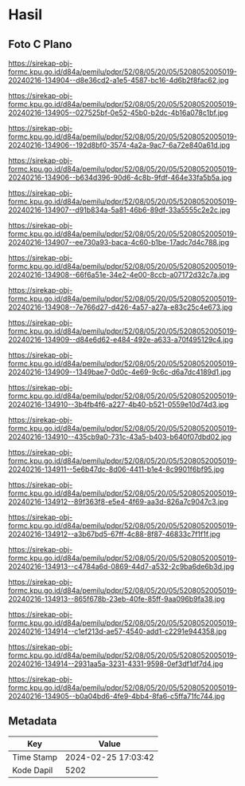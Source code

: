 # Hasil

## Foto C Plano

https://sirekap-obj-formc.kpu.go.id/d84a/pemilu/pdpr/52/08/05/20/05/5208052005019-20240216-134904--d8e36cd2-a1e5-4587-bc16-4d6b2f8fac62.jpg

https://sirekap-obj-formc.kpu.go.id/d84a/pemilu/pdpr/52/08/05/20/05/5208052005019-20240216-134905--027525bf-0e52-45b0-b2dc-4b16a078c1bf.jpg

https://sirekap-obj-formc.kpu.go.id/d84a/pemilu/pdpr/52/08/05/20/05/5208052005019-20240216-134906--192d8bf0-3574-4a2a-9ac7-6a72e840a61d.jpg

https://sirekap-obj-formc.kpu.go.id/d84a/pemilu/pdpr/52/08/05/20/05/5208052005019-20240216-134906--b634d396-90d6-4c8b-9fdf-464e33fa5b5a.jpg

https://sirekap-obj-formc.kpu.go.id/d84a/pemilu/pdpr/52/08/05/20/05/5208052005019-20240216-134907--d91b834a-5a81-46b6-89df-33a5555c2e2c.jpg

https://sirekap-obj-formc.kpu.go.id/d84a/pemilu/pdpr/52/08/05/20/05/5208052005019-20240216-134907--ee730a93-baca-4c60-b1be-17adc7d4c788.jpg

https://sirekap-obj-formc.kpu.go.id/d84a/pemilu/pdpr/52/08/05/20/05/5208052005019-20240216-134908--66f6a51e-34e2-4e00-8ccb-a07172d32c7a.jpg

https://sirekap-obj-formc.kpu.go.id/d84a/pemilu/pdpr/52/08/05/20/05/5208052005019-20240216-134908--7e766d27-d426-4a57-a27a-e83c25c4e673.jpg

https://sirekap-obj-formc.kpu.go.id/d84a/pemilu/pdpr/52/08/05/20/05/5208052005019-20240216-134909--d84e6d62-e484-492e-a633-a70f495129c4.jpg

https://sirekap-obj-formc.kpu.go.id/d84a/pemilu/pdpr/52/08/05/20/05/5208052005019-20240216-134909--1349bae7-0d0c-4e69-9c6c-d6a7dc4189d1.jpg

https://sirekap-obj-formc.kpu.go.id/d84a/pemilu/pdpr/52/08/05/20/05/5208052005019-20240216-134910--3b4fb4f6-a227-4b40-b521-0559e10d74d3.jpg

https://sirekap-obj-formc.kpu.go.id/d84a/pemilu/pdpr/52/08/05/20/05/5208052005019-20240216-134910--435cb9a0-731c-43a5-b403-b640f07dbd02.jpg

https://sirekap-obj-formc.kpu.go.id/d84a/pemilu/pdpr/52/08/05/20/05/5208052005019-20240216-134911--5e6b47dc-8d06-4411-b1e4-8c9901f6bf95.jpg

https://sirekap-obj-formc.kpu.go.id/d84a/pemilu/pdpr/52/08/05/20/05/5208052005019-20240216-134912--89f363f8-e5e4-4f69-aa3d-826a7c9047c3.jpg

https://sirekap-obj-formc.kpu.go.id/d84a/pemilu/pdpr/52/08/05/20/05/5208052005019-20240216-134912--a3b67bd5-67ff-4c88-8f87-46833c7f1f1f.jpg

https://sirekap-obj-formc.kpu.go.id/d84a/pemilu/pdpr/52/08/05/20/05/5208052005019-20240216-134913--c4784a6d-0869-44d7-a532-2c9ba6de6b3d.jpg

https://sirekap-obj-formc.kpu.go.id/d84a/pemilu/pdpr/52/08/05/20/05/5208052005019-20240216-134913--865f678b-23eb-40fe-85ff-9aa096b9fa38.jpg

https://sirekap-obj-formc.kpu.go.id/d84a/pemilu/pdpr/52/08/05/20/05/5208052005019-20240216-134914--c1ef213d-ae57-4540-add1-c2291e944358.jpg

https://sirekap-obj-formc.kpu.go.id/d84a/pemilu/pdpr/52/08/05/20/05/5208052005019-20240216-134914--2931aa5a-3231-4331-9598-0ef3df1df7d4.jpg

https://sirekap-obj-formc.kpu.go.id/d84a/pemilu/pdpr/52/08/05/20/05/5208052005019-20240216-134905--b0a04bd6-4fe9-4bb4-8fa6-c5ffa71fc744.jpg


## Metadata

| Key        | Value               |
| ---------- | ------------------- |
| Time Stamp | 2024-02-25 17:03:42 |
| Kode Dapil | 5202                |



